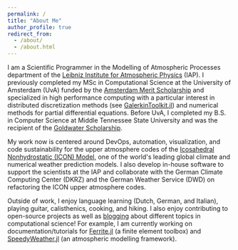 ```yaml
---
permalink: /
title: "About Me"
author_profile: true
redirect_from: 
  - /about/
  - /about.html
---
```


I am a Scientific Programmer in the Modelling of Atmospheric Processes 
department of the [Leibniz Institute for Atmospheric Physics](https://www.iap-kborn.de/en/research/modelling-of-atmospheric-processes/) (IAP). 
I previously completed my MSc in Computational Science at the University of 
Amsterdam (UvA) funded by the 
[Amsterdam Merit Scholarship](https://www.uva.nl/en/education/fees-and-funding/masters-scholarships-and-loans/faculty-scholarships-science/science.html) 
and specialized in high performance computing with a particular interest in 
distributed discretization methods (see [GalerkinToolkit.jl](https://github.com/GalerkinToolkit/GalerkinToolkit.jl)) 
and numerical methods for partial differential equations. Before UvA, I completed 
my B.S. in Computer Science at Middle Tennessee State University and was the 
recipient of the [Goldwater Scholarship](https://goldwaterscholarship.gov/2020-goldwater-scholars-by-institution-state/).

My work now is centered around DevOps, automation, visualization, and code 
sustainability for the upper atmosphere codes of the 
[Icosahedral Nonhydrostatic (ICON) Model](https://www.dwd.de/EN/research/weatherforecasting/num_modelling/01_num_weather_prediction_modells/icon_description.html), one
of the world's leading global climate and numerical weather prediction models.
I also develop in-house software to support the scientists at the IAP
and collaborate with the German Climate Computing Center (DKRZ) and the 
German Weather Service (DWD) on refactoring the ICON upper atmosphere codes. 

Outside of work, I enjoy language learning (Dutch, German, and Italian), 
playing guitar, calisthenics, cooking, and hiking. I also enjoy contributing to 
open-source projects as well as [blogging](https://jfdev001.github.io//year-archive/) 
about different topics in computational science! For example, I am currently 
working on documentation/tutorials for [Ferrite.jl](https://github.com/Ferrite-FEM/Ferrite.jl) 
(a finite element toolbox) and [SpeedyWeather.jl](https://github.com/SpeedyWeather/SpeedyWeather.jl) 
(an atmospheric modelling framework). 

